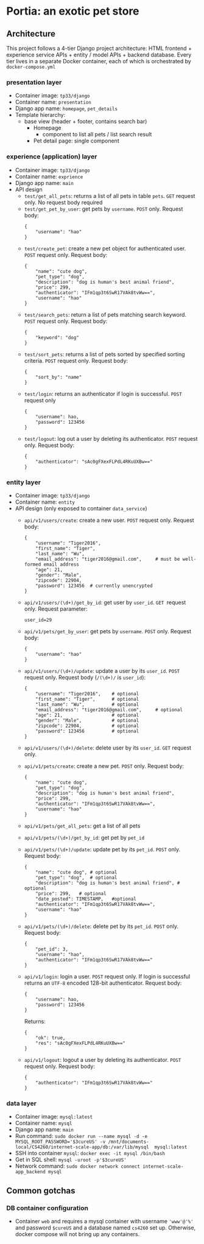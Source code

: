 # Portia: an exotic pet store
## Architecture
This project follows a 4-tier Django project architecture: HTML frontend + experience service APIs + entity / model APIs + backend database. Every tier lives in a separate Docker container, each of which is orchestrated by `docker-compose.yml`

### presentation layer
 - Container image: `tp33/django`
 - Container name: `presentation`
 - Django app name: `homepage`, `pet_details`
 - Template hierarchy:
    - base view (header + footer, contains search bar)
        - Homepage
            - component to list all pets / list search result
        - Pet detail page: single component



### experience (application) layer
 - Container image: `tp33/django`
 - Container name: `exprience`
 - Django app name: `main`
 - API design
    - `test/get_all_pets`: returns a list of all pets in table `pets`. `GET` request only. No request body required
    - `test/get_pet_by_user`: get pets by `username`. `POST` only. Request body:
        ```
        {
            "username": "hao"
        }
    - `test/create_pet`: create a new pet object for authenticated user. `POST` request only. Request body:
        ```
        {
            "name": "cute dog",
            "pet_type": "dog",
            "description": "dog is human's best animal friend",
            "price": 299,
            "authenticator": "IFm1qp3t6SwR17VAk8tvWw==",
            "username": "hao"
        }
        ```
    - `test/search_pets`: return a list of pets matching search keyword. `POST` request only. Request body: 
        ```
        {
            "keyword": "dog"
        }
        ```
    - `test/sort_pets`: returns a list of pets sorted by specified sorting criteria. `POST` request only. Request body: 
        ```
        {
            "sort_by": "name"
        }
        ```
    - `test/login`: returns an authenticator if login is successful. `POST` request only
        ```
        {
            "username": hao,
            "password": 123456
        }
        ```
    - `test/logout`: log out a user by deleting its authenticator. `POST` request only. Request body:
        ```
        {
            "authenticator": "sAc0gFXexFLPdL4RKuUXBw=="
        }
        ```



### entity layer
 - Container image: `tp33/django`
 - Container name: `entity`
 - API design (only exposed to container `data_service`)
    - `api/v1/users/create`: create a new user. `POST` request only. Request body: 
        ```
        {
            "username": "Tiger2016",
            "first_name": "Tiger",
            "last_name": "Wu",
            "email_address": "tiger2016@gmail.com",     # must be well-formed email address
            "age": 21,
            "gender": "Male",
            "zipcode": 22904,
            "password": 123456  # currently unencrypted
        }
        ```
    - `api/v1/users/(\d+)/get_by_id`: get user by `user_id`. `GET `request only. Request parameter:
        ```
        user_id=29
        ```
    - `api/v1/pets/get_by_user`: get pets by `username`. `POST` only. Request body:
        ```
        {
            "username": "hao"
        }
        ```
    - `api/v1/users/(\d+)/update`: update a user by its `user_id`. `POST` request only. Request body (`/(\d+)/` is `user_id`):
        ```
        {
            "username": "Tiger2016",    # optional
            "first_name": "Tiger",      # optional
            "last_name": "Wu",          # optional
            "email_address": "tiger2016@gmail.com",     # optional
            "age": 21,                  # optional
            "gender": "Male",           # optional
            "zipcode": 22904,           # optional
            "password": 123456          # optional
        }
        ```
    - `api/v1/users/(\d+)/delete`: delete user by its `user_id`. `GET` request only.
    - `api/v1/pets/create`: create a new pet. `POST` only. Request body:
        ```
        {
            "name": "cute dog",
            "pet_type": "dog",
            "description": "dog is human's best animal friend",
            "price": 299,
            "authenticator": "IFm1qp3t6SwR17VAk8tvWw==",
            "username": "hao"
        }
        ```
    - `api/v1/pets/get_all_pets`: get a list of all pets
    - `api/v1/pets/(\d+)/get_by_id`: get pet by `pet_id`
    - `api/v1/pets/(\d+)/update`: update pet by its `pet_id`. `POST` only. Request body:
        ```
        {
            "name": "cute dog", # optional
            "pet_type": "dog",  # optional   
            "description": "dog is human's best animal friend", # optional
            "price": 299,   # optional
            "date_posted": TIMESTAMP,   #optional
            "authenticator": "IFm1qp3t6SwR17VAk8tvWw==",
            "username": "hao"
        }
        ```
    - `api/v1/pets/(\d+)/delete`: delete pet by its `pet_id`. `POST` only. Request body:
        ```
        {
            "pet_id": 3,
            "username": "hao",
            "authenticator": "IFm1qp3t6SwR17VAk8tvWw=="
        }
        ```

    - `api/v1/login`: login a user. `POST` request only. If login is successful returns an `UTF-8` encoded 128-bit authenticator. Request body:
        ```
        {
            "username": hao,
            "password": 123456
        }
        ```
        Returns:
        ```
        {
            "ok": true, 
            "res": "sAc0gFXexFLPdL4RKuUXBw=="
        }
        ```
    - `api/v1/logout`: logout a user by deleting its authenticator. `POST` request only. Request body:
        ```
        {
            "authenticator": "IFm1qp3t6SwR17VAk8tvWw=="
        }
        ```


### data layer
 - Container image: `mysql:latest`
 - Container name: `mysql`
 - Django app name: `main`
 - Run command: `sudo docker run --name mysql -d -e MYSQL_ROOT_PASSWORD='$3cureUS' -v /mnt/documents-local/CS4260/internet-scale-app/db:/var/lib/mysql  mysql:latest`
 - SSH into container `mysql`: `docker exec -it mysql /bin/bash`
 - Get in SQL shell: `mysql -uroot -p'$3cureUS'`
 - Network command: `sudo docker network connect internet-scale-app_backend mysql`


## Common gotchas
 ### DB container configuration
 - Container `web` and requires a mysql container with username `'www'@'%'` and password `$cureUS` and a database named `cs4260` set up. Otherwise, docker compose will not bring up any containers. 